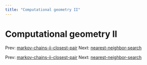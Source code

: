 ```yaml
---
title: "Computational geometry II"
---
```


# Computational geometry II

Prev: [markov-chains-ii-closest-pair](markov-chains-ii-closest-pair.md)
Next: [nearest-neighbor-search](nearest-neighbor-search.md)

Prev: [markov-chains-ii-closest-pair](markov-chains-ii-closest-pair.md)
Next: [nearest-neighbor-search](nearest-neighbor-search.md)
